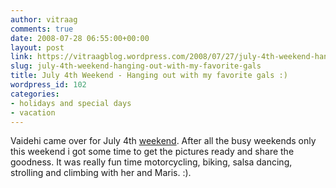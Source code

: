 ```yaml
---
author: vitraag
comments: true
date: 2008-07-28 06:55:00+00:00
layout: post
link: https://vitraagblog.wordpress.com/2008/07/27/july-4th-weekend-hanging-out-with-my-favorite-gals/
slug: july-4th-weekend-hanging-out-with-my-favorite-gals
title: July 4th Weekend - Hanging out with my favorite gals :)
wordpress_id: 102
categories:
- holidays and special days
- vacation
---
```


Vaidehi came over for July 4th [weekend](http://en.wikipedia.org/wiki/Workweek). After all the busy weekends only this weekend i got some time to get the pictures ready and share the goodness. It was really fun time motorcycling, biking, salsa dancing, strolling and climbing with her and Maris. :).  
  
  
